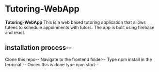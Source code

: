 # Tutoring-WebApp


**Tutoring-WebApp** This is a web based tutoring application that allows tutees to schedule appoinments with tutors. The app is bulit using firebase and react.


## installation process--
Clone this repo--
Navigate to the frontend folder--
Type npm install in the terminal --
Onces this is done type npm start--
